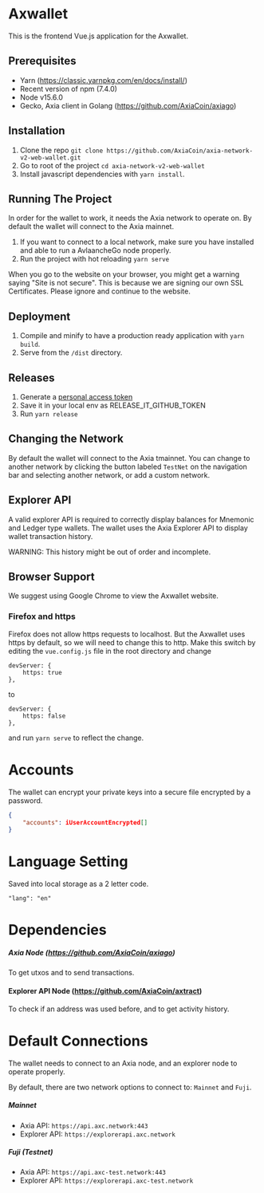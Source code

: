 # Axwallet

This is the frontend Vue.js application for the Axwallet.

## Prerequisites

-   Yarn (https://classic.yarnpkg.com/en/docs/install/)
-   Recent version of npm (7.4.0)
-   Node v15.6.0
-   Gecko, Axia client in Golang (https://github.com/AxiaCoin/axiago)

## Installation

1. Clone the repo `git clone https://github.com/AxiaCoin/axia-network-v2-web-wallet.git`
2. Go to root of the project `cd axia-network-v2-web-wallet`
3. Install javascript dependencies with `yarn install`.

## Running The Project

In order for the wallet to work, it needs the Axia network to operate on. By default the wallet will connect to the Axia mainnet.

1. If you want to connect to a local network, make sure you have installed and able to run a AvlaancheGo node properly.
2. Run the project with hot reloading `yarn serve`

When you go to the website on your browser, you might get a warning saying
"Site is not secure". This is because we are signing our own SSL Certificates. Please ignore and continue to the website.

## Deployment

1.  Compile and minify to have a production ready application with `yarn build`.
2.  Serve from the `/dist` directory.

## Releases

1.  Generate a [personal access token](https://github.com/settings/tokens/new?scopes=repo&description=release-it)
2.  Save it in your local env as RELEASE_IT_GITHUB_TOKEN
3.  Run `yarn release`

## Changing the Network

By default the wallet will connect to the Axia tmainnet. You can change to another network by clicking the button labeled `TestNet` on the navigation bar and selecting another network, or add a custom network.

## Explorer API

A valid explorer API is required to correctly display balances for Mnemonic and Ledger type wallets.
The wallet uses the Axia Explorer API to display wallet transaction history.

WARNING: This history might be out of order and incomplete.

## Browser Support

We suggest using Google Chrome to view the Axwallet website.

### Firefox and https

Firefox does not allow https requests to localhost. But the Axwallet uses https by default, so we will need to change this to http. Make this switch by editing the `vue.config.js` file in the root directory and change

```
devServer: {
    https: true
},
```

to

```
devServer: {
    https: false
},
```

and run `yarn serve` to reflect the change.

# Accounts

The wallet can encrypt your private keys into a secure file encrypted by a password.

```json
{
    "accounts": iUserAccountEncrypted[]
}
```

# Language Setting

Saved into local storage as a 2 letter code.

```
"lang": "en"
```

# Dependencies

##### Axia Node (https://github.com/AxiaCoin/axiago)

To get utxos and to send transactions.

#### Explorer API Node (https://github.com/AxiaCoin/axtract)

To check if an address was used before, and to get activity history.

# Default Connections

The wallet needs to connect to an Axia node, and an explorer node to operate properly.

By default, there are two network options to connect to: `Mainnet` and `Fuji`.

##### Mainnet

-   Axia API: `https://api.axc.network:443`
-   Explorer API: `https://explorerapi.axc.network`

##### Fuji (Testnet)

-   Axia API: `https://api.axc-test.network:443`
-   Explorer API: `https://explorerapi.axc-test.network`

